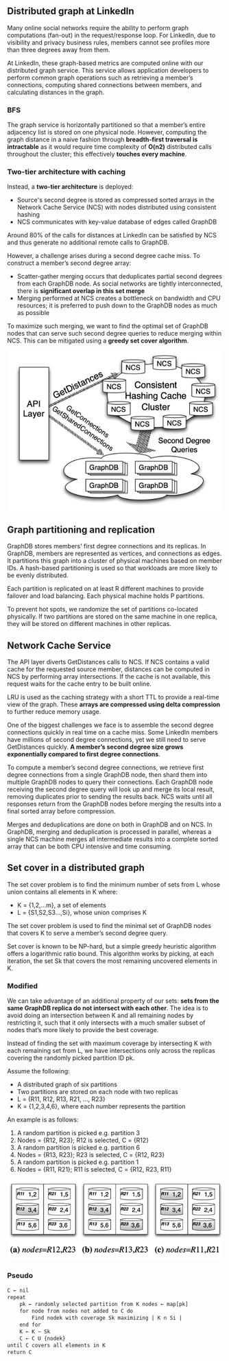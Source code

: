 ## Distributed graph at LinkedIn

Many online social networks require the ability to perform graph computations (fan-out) in the request/response loop. For LinkedIn, due to visibility and privacy business rules, members cannot see profiles more than three degrees away from them.

At LinkedIn, these graph-based metrics are computed online with our distributed graph service. This service allows application developers to perform common graph operations such as retrieving a member’s connections, computing shared connections between members, and calculating distances in the graph.

### BFS

The graph service is horizontally partitioned so that a member’s entire adjacency list is stored on one physical node. However, computing the graph distance in a naive fashion through **breadth-first traversal is intractable** as it would require time complexity of **O(n2)** distributed calls throughout the cluster; this effectively **touches every machine**.

### Two-tier architecture with caching

Instead, a **two-tier architecture** is deployed:

- Source's second degree is stored as compressed sorted arrays in the Network Cache Service (NCS) with nodes distributed using consistent hashing
- NCS communicates with key-value database of edges called GraphDB

Around 80% of the calls for distances at LinkedIn can be satisfied by NCS and thus generate no additional remote calls to GraphDB.

However, a challenge arises during a second degree cache miss. To construct a member’s second degree array:

- Scatter-gather merging occurs that deduplicates partial second degrees from each GraphDB node. As social networks are tightly interconnected, there is **significant overlap in this set merge**
- Merging performed at NCS creates a bottleneck on bandwidth and CPU resources; it is preferred to push down to the GraphDB nodes as much as possible

To maximize such merging, we want to find the optimal set of GraphDB nodes that can serve such second degree queries to reduce merging within NCS. This can be mitigated using a **greedy set cover algorithm**.

<img src="../assets/linkedin-graph.png">

## Graph partitioning and replication

GraphDB stores members' first degree connections and its replicas. In GraphDB, members are represented as vertices, and connections as edges. It partitions this graph into a cluster of physical machines based on member IDs. A hash-based partitioning is used so that workloads are more likely to be evenly distributed.

Each partition is replicated on at least R different machines to provide failover and load balancing. Each physical machine holds P partitions.

To prevent hot spots, we randomize the set of partitions co-located physically. If two partitions are stored on the same machine in one replica, they will be stored on different machines in other replicas.

## Network Cache Service

The API layer diverts GetDistances calls to NCS. If NCS contains a valid cache for the requested source member, distances can be computed in NCS by performing array intersections. If the cache is not available, this request waits for the cache entry to be built online.

LRU is used as the caching strategy with a short TTL to provide a real-time view of the graph. These **arrays are compressed using delta compression** to further reduce memory usage.

One of the biggest challenges we face is to assemble the second degree connections quickly in real time on a cache miss. Some LinkedIn members have millions of second degree connections, yet we still need to serve GetDistances quickly. **A member’s second degree size grows exponentially compared to first degree connections**.

To compute a member’s second degree connections, we retrieve first degree connections from a single GraphDB node, then shard them into multiple GraphDB nodes to query their connections. Each GraphDB node receiving the second degree query will look up and merge its local result, removing duplicates prior to sending the results back. NCS waits until all responses return from the GraphDB nodes before merging the results into a final sorted array before compression.

Merges and deduplications are done on both in GraphDB and on NCS. In GraphDB, merging and deduplication is processed in parallel, whereas a single NCS machine merges all intermediate results into a complete sorted array that can be both CPU intensive and time consuming.

## Set cover in a distributed graph

The set cover problem is to find the minimum number of sets from L whose union contains all elements in K where:

- K = {1,2,...m}, a set of elements
- L = {S1,S2,S3...,Si}, whose union comprises K

The set cover problem is used to find the minimal set of GraphDB nodes that covers K to serve a member’s second degree query.

Set cover is known to be NP-hard, but a simple greedy heuristic algorithm offers a logarithmic ratio bound. This algorithm works by picking, at each iteration, the set Sk that covers the most remaining uncovered elements in K.

### Modified

We can take advantage of an additional property of our sets: **sets from the same GraphDB replica do not intersect with each other**. The idea is to avoid doing an intersection between K and all remaining nodes by restricting it, such that it only intersects with a much smaller subset of nodes that’s more likely to provide the best coverage.

Instead of finding the set with maximum coverage by intersecting K with each remaining set from L, we have intersections only across the replicas covering the randomly picked partition ID pk.

Assume the following:

- A distributed graph of six partitions
- Two partitions are stored on each node with two replicas
- L = {R11, R12, R13, R21, ..., R23}
- K = {1,2,3,4,6}, where each number represents the partition

An example is as follows:

1. A random partition is picked e.g. partition 3
2. Nodes = {R12, R23}; R12 is selected, C = {R12}
3. A random partition is picked e.g. partition 6
4. Nodes = {R13, R23}; R23 is selected, C = {R12, R23}
5. A random partition is picked e.g. partition 1
6. Nodes = {R11, R21}; R11 is selected, C = {R12, R23, R11}

<img src="../assets/set-cover.png">

### Pseudo

```
C ← nil
repeat
    pk ← randomly selected partition from K nodes ← map[pk]
    for node from nodes not added to C do
        Find nodek with coverage Sk maximizing | K ∩ Si |
    end for
    K ← K − Sk
    C ← C U {nodek}
until C covers all elements in K
return C
```
